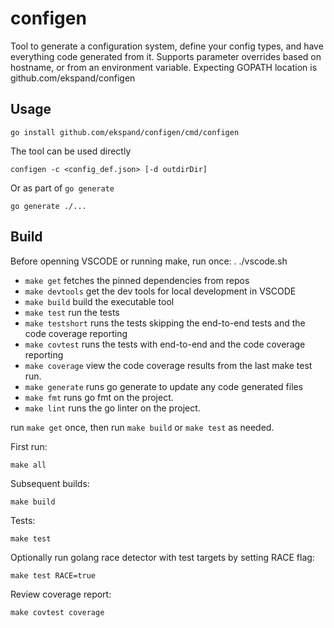 # configen

Tool to generate a configuration system, define your config types, and have everything code generated from it. Supports parameter overrides based on hostname, or from an environment variable.
Expecting GOPATH location is github.com/ekspand/configen

## Usage

    go install github.com/ekspand/configen/cmd/configen

The tool can be used directly

    configen -c <config_def.json> [-d outdirDir]

Or as part of `go generate`

    go generate ./...

## Build

Before openning VSCODE or running make, run once:
    . ./vscode.sh

* `make get` fetches the pinned dependencies from repos
* `make devtools` get the dev tools for local development in VSCODE
* `make build` build the executable tool
* `make test` run the tests
* `make testshort` runs the tests skipping the end-to-end tests and the code coverage reporting
* `make covtest` runs the tests with end-to-end and the code coverage reporting
* `make coverage` view the code coverage results from the last make test run.
* `make generate` runs go generate to update any code generated files
* `make fmt` runs go fmt on the project.
* `make lint` runs the go linter on the project.

run `make get` once, then run `make build` or `make test` as needed.

First run:

    make all

Subsequent builds:

    make build

Tests:

    make test

Optionally run golang race detector with test targets by setting RACE flag:

    make test RACE=true

Review coverage report:

    make covtest coverage

